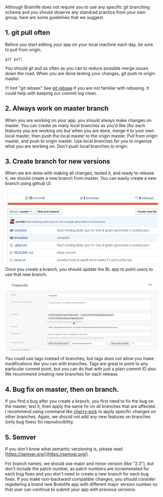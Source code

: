 
Although Brainlife does not require you to use any specific git branching schema and you should observe any standrad practice from your own group, here are some guidelines that we suggest.

## 1. git pull often

Before you start editing your app on your local machine each day, be sure to pull from origin. 

```
git pull
```

You should git pull as often as you can to reduce possible merge issues down the road. When you are done testing your changes, git push to origin master.

!!! hint "git rebase"
    See [git rebase](https://www.atlassian.com/git/tutorials/merging-vs-rebasing) if you are not familiar with rebasing. It could help with keeping our commit log clean.

## 2. Always work on master branch

When you are working on your app, you should always make changes on master. You can create as many local branches as you'd like (for each features you are working on) but when you are done, merge it to your own local master, then push the local master to the origin master. Pull from origin master, and push to origin master. Use local branches for you to organize what you are working on. Don't push local branches to origin.

## 3. Create branch for new versions

When we are done with making all changes, tested it, and ready to release it, we should create a new branch from master. You can easily create a new branch using github UI. 

![branch](/img/versioning.branch.gif)

Once you create a branch, you should update the BL app to point users to use that new branch.

![branch](/img/versioning.app.gif)

You could use tags instead of branches, but tags does not allow you make modifications like you can with branches. Tags are great to point to any particular commit point, but you can do that with just a plain commit ID also. We recommend creating new branches for each release.

## 4. Bug fix on master, then on branch.

If you find a bug after you create a branch, you first need to fix the bug on the master, test it, then apply the same fix on all branches that are affected. I recommend using command like [cherry-pick](https://git-scm.com/docs/git-cherry-pick) to apply specific changes on other branches. Again, we should not add any new features on branches (only bug fixes) for reproducibility. 

## 5. Semver

If you don't know what semantic versioning is, please read [https://semver.org/](https://semver.org/).

For branch names, we should use major and minor version (like "2.3"), but don't include the patch number, as patch numbers are incremeneted for each bug fixes and you don't need to create a new branch for each bug fixes. If you make non-backward compatible changes, you should consider registering a brand new Brainlife app with different major version number so that user can continue to submit your app with previous versions.
